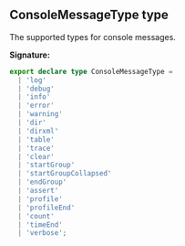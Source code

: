 ## ConsoleMessageType type

The supported types for console messages.

**Signature:**

```typescript
export declare type ConsoleMessageType =
  | 'log'
  | 'debug'
  | 'info'
  | 'error'
  | 'warning'
  | 'dir'
  | 'dirxml'
  | 'table'
  | 'trace'
  | 'clear'
  | 'startGroup'
  | 'startGroupCollapsed'
  | 'endGroup'
  | 'assert'
  | 'profile'
  | 'profileEnd'
  | 'count'
  | 'timeEnd'
  | 'verbose';
```
